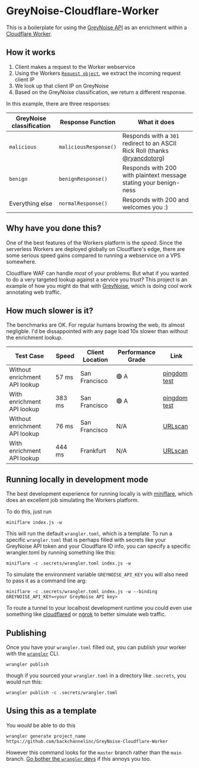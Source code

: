 # GreyNoise-Cloudflare-Worker

This is a boilerplate for using the [GreyNoise API](https://docs.greynoise.io/reference/get_v3-community-ip) as an enrichment within a [Cloudflare Worker](https://workers.cloudflare.com/).

## How it works

1. Client makes a request to the Worker webservice
2. Using the Workers [`Request object`](https://developers.cloudflare.com/workers/runtime-apis/request), we extract the incoming request client IP
3. We look up that client IP on GreyNoise
4. Based on the GreyNoise classification, we return a different response.

In this example, there are three responses:

|GreyNoise classification|Response Function|What it does|
|---|---|---|
`malicious`| `maliciousResponse()` | Responds with a `301` redirect to an ASCII Rick Roll (thanks [@ryancdotorg](https://github.com/ryancdotorg))
`benign` | `benignResponse()` | Responds with 200 with plaintext message stating your benign-ness
Everything else | `normalResponse()` | Responds with 200 and welcomes you :)

## Why have you done this?

One of the best features of the Workers platform is the *speed*. Since the serverless Workers are deployed globally on Cloudflare's edge, there are some serious speed gains compared to running a webservice on a VPS somewhere.

Cloudflare WAF can handle *most* of your problems. But what if you wanted to do a very targeted lookup against a service you trust? This project is an example of how you might do that with [GreyNoise](https://www.greynoise.io/), which is doing cool work annotating web traffic.

## How much slower is it?
The benchmarks are OK. For regular humans browing the web, its almost negligble. I'd be dissappointed with any page load 10x slower than without the enrichment lookup.

| Test Case | Speed | Client Location | Performance Grade | Link |
| --- | --- | --- | --- | --- |
Without enrichment API lookup | 57 ms | San Francisco | 🟢 A | [pingdom test](https://tools.pingdom.com/#5f5e0c1641800000)
With enrichment API lookup | 383 ms | San Francisco | 🟢 A | [pingdom test](https://tools.pingdom.com/#5f5e0b74cdc00000)
Without enrichment API lookup | 76 ms | San Francisco | N/A | [URLscan](https://urlscan.io/result/9df56034-f4a7-40f1-95a8-79579741b6d1/#transactions)
With enrichment API lookup | 444 ms | Frankfurt | N/A | [URLscan](https://urlscan.io/result/8cd98868-e608-432f-bf3d-ada058bf204f/#transactions)

## Running locally in development mode

The best development experience for running locally is with [miniflare](https://miniflare.dev/), which does an excellent job simulating the Workers platform. 

To do this, just run
```
miniflare index.js -w
```
This will run the default `wrangler.toml`, which is a template. To run a specific `wrangler.toml` that is perhaps filled with secrets like your GreyNoise API token and your Cloudflare ID info, you can specify a specific wrangler.toml by running something like this:
```
miniflare -c .secrets/wrangler.toml index.js -w
```
To simulate the environment variable `GREYNOISE_API_KEY` you will also need to pass it as a command line arg:
```
miniflare -c .secrets/wrangler.toml index.js -w --binding GREYNOISE_API_KEY=<your GreyNoise API key>
```
To route a tunnel to your localhost development runtime you could even use something like [cloudflared](https://github.com/cloudflare/cloudflared) or [ngrok](https://ngrok.com/) to better simulate web traffic.

## Publishing

Once you have your `wrangler.toml` filled out, you can publish your worker with the [`wrangler`](https://github.com/cloudflare/wrangler) CLI.
```
wrangler publish
```
though if you sourced your `wrangler.toml` in a directory like `.secrets`, you would run this:

```
wrangler publish -c .secrets/wrangler.toml
```

## Using this as a template

You *would* be able to do this
```
wrangler generate project_name https://github.com/backchannelinc/GreyNoise-Cloudflare-Worker
```
However this command looks for the `master` branch rather than the `main` branch. [Go bother the `wrangler` devs](https://github.com/cloudflare/wrangler/issues/1704) if this annoys you too.